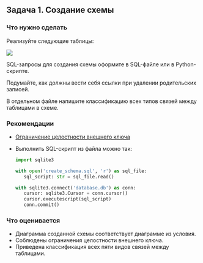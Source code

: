 ## Задача 1. Создание схемы
### Что нужно сделать
Реализуйте следующие таблицы:
  
![](../../../../../../Downloads/Python_advanced-master/module_16_db3/homework/img/cinema_schema_diagram.png)

SQL-запросы для создания схемы оформите в SQL-файле или в Python-скрипте. 

Подумайте, как должны вести себя ссылки при удалении родительских записей.

В отдельном файле напишите классификацию всех типов связей между таблицами в схеме.

### Рекомендации
* [Ограничение целостности внешнего ключа](https://www.sqlitetutorial.net/sqlite-foreign-key/)
* Выполнить SQL-скрипт из файла можно так:

   ```python
   import sqlite3
   
   with open('create_schema.sql', 'r') as sql_file:
      sql_script: str = sql_file.read()
   
   with sqlite3.connect('database.db') as conn:
      cursor: sqlite3.Cursor = conn.cursor()
      cursor.executescript(sql_script)
      conn.commit()
  ```
### Что оценивается
* Диаграмма созданной схемы соответствует диаграмме из условия.
* Соблюдены ограничения целостности внешнего ключа.
* Приведена классификация всех пяти видов связей между таблицами.
